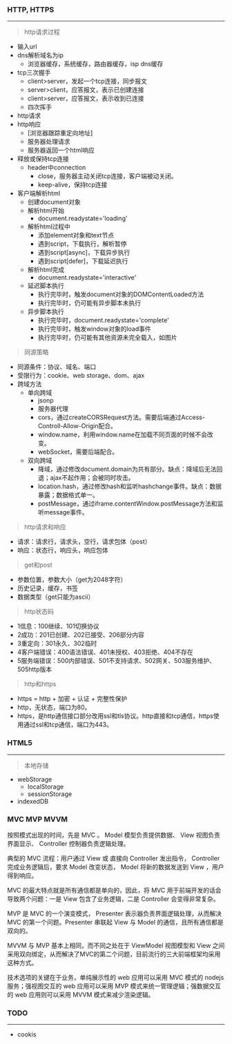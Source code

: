 

### HTTP, HTTPS
---

> http请求过程
- 输入url
- dns解析域名为ip
  - 浏览器缓存，系统缓存，路由器缓存，isp dns缓存
- tcp三次握手
  - client>server，发起一个tcp连接，同步报文
  - server>client，应答报文，表示已创建连接
  - client>server，应答报文，表示收到已连接
  - 四次挥手
- http请求
- http响应
  - [浏览器跟踪重定向地址]
  - 服务器处理请求
  - 服务器返回一个html响应
- 释放或保持tcp连接
  - header中connection
    - close，服务器主动关闭tcp连接，客户端被动关闭。
    - keep-alive，保持tcp连接
- 客户端解析html
  - 创建document对象
  - 解析html开始
    - document.readystate='loading'
  - 解析html过程中
    - 添加element对象和text节点
    - 遇到script，下载执行，解析暂停
    - 遇到script[async]，下载异步执行
    - 遇到script[defer]，下载延迟执行
  - 解析html完成
    - document.readystate='interactive'
  - 延迟脚本执行
    - 执行完毕时，触发document对象的DOMContentLoaded方法
    - 执行完毕时，仍可能有异步脚本未执行
  - 异步脚本执行
    - 执行完毕时，document.readystate='complete'
    - 执行完毕时，触发window对象的load事件
    - 执行完毕时，仍可能有其他资源未完全载入，如图片

> 同源策略
- 同源条件：协议、域名、端口
- 受限行为：cookie、web storage、dom、ajax
- 跨域方法
  - 单向跨域
    - jsonp
    - 服务器代理
    - cors，通过createCORSRequest方法。需要后端通过Access-Controll-Allow-Origin配合。
    - window.name，利用window.name在加载不同页面的时候不会改变。
    - webSocket，需要后端配合。
  - 双向跨域
    - 降域，通过修改document.domain为共有部分。缺点：降域后无法回退；ajax不起作用；会被同时攻击。
    - location.hash，通过修改hash和监听hashchange事件。缺点：数据暴露；数据格式单一。
    - postMessage，通过iframe.contentWindow.postMessage方法和监听message事件。

> http请求和响应
- 请求：请求行，请求头，空行，请求包体（post）
- 响应：状态行，响应头，响应包体

> get和post
- 参数位置，参数大小（get为2048字符）
- 历史记录，缓存，书签
- 数据类型（get只能为ascii）

> http状态码
  - 1信息：100继续、101切换协议
  - 2成功：201已创建、202已接受、206部分内容
  - 3重定向：301永久、302临时
  - 4客户端错误：400语法错误、401未授权、403拒绝、404不存在
  - 5服务端错误：500内部错误、501不支持请求、502网关、503服务维护、505http版本

> http和https
- https = http + 加密 + 认证 + 完整性保护
- http，无状态，端口为80。
- https，是http通信接口部分改用ssl和tls协议。http直接和tcp通信，https使用通过ssl和tcp通信，端口为443。

### HTML5
---

> 本地存储
- webStorage
  - localStorage
  - sessionStorage
- indexedDB

### MVC MVP MVVM

按照模式出现的时间，先是 MVC 。 Model 模型负责提供数据、 View 视图负责界面显示、 Controller 控制器负责逻辑处理。

典型的 MVC 流程：用户通过 View 或 直接向 Controller 发出指令， Controller 完成业务逻辑后，要求 Model 改变状态， Model 将新的数据发送到 View ，用户得到响应。 

MVC 的最大特点就是所有通信都是单向的，因此，将 MVC 用于前端开发的话会导致两个问题：一是 View 包含了业务逻辑，二是 Controller 会变得非常复杂。

MVP 是 MVC 的一个演变模式， Presenter 表示器负责界面逻辑处理，从而解决 MVC 的第一个问题。Presenter 串联起 View 与 Model 的通信，且所有通信都是双向的。

MVVM 与 MVP 基本上相同，而不同之处在于 ViewModel 视图模型和 View 之间采用双向绑定，从而解决了MVC的第二个问题，目前流行的三大前端框架均采用这种方式。

技术选项的关键在于业务，单纯展示性的 web 应用可以采用 MVC 模式的 nodejs 服务；强视图交互的 web 应用可以采用 MVP 模式来统一管理逻辑；强数据交互的 web 应用则可以采用 MVVM 模式来减少渲染逻辑。

### TODO
---
- cookis
